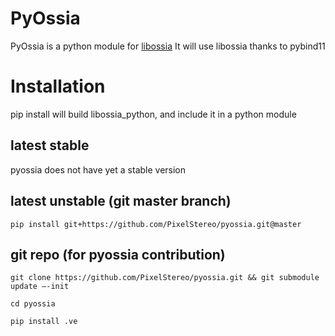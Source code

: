 # PyOssia
PyOssia is a python module for [libossia](http://github.com/OSSIA/libossia)
It will use libossia thanks to pybind11

# Installation

pip install will build libossia_python, and include it in a python module    

## latest stable
pyossia does not have yet a stable version

## latest unstable (git master branch)
`pip install git+https://github.com/PixelStereo/pyossia.git@master`

## git repo (for pyossia contribution)
`git clone https://github.com/PixelStereo/pyossia.git && git submodule update —-init`    

`cd pyossia     `    

`pip install .ve    `
